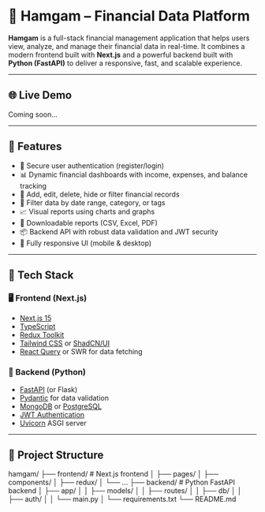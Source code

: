 # 💼 Hamgam – Financial Data Platform

**Hamgam** is a full-stack financial management application that helps users view, analyze, and manage their financial data in real-time. It combines a modern frontend built with **Next.js** and a powerful backend built with **Python (FastAPI)** to deliver a responsive, fast, and scalable experience.

---

## 🌐 Live Demo

Coming soon...

---

## 🚀 Features

- 🔐 Secure user authentication (register/login)
- 📊 Dynamic financial dashboards with income, expenses, and balance tracking
- 💾 Add, edit, delete, hide or filter financial records
- 📆 Filter data by date range, category, or tags
- 📈 Visual reports using charts and graphs
- 📁 Downloadable reports (CSV, Excel, PDF)
- 📦 Backend API with robust data validation and JWT security
- 📱 Fully responsive UI (mobile & desktop)

---

## 🧰 Tech Stack

### 🖥️ Frontend (Next.js)
- [Next.js 15](https://nextjs.org/)
- [TypeScript](https://www.typescriptlang.org/)
- [Redux Toolkit](https://redux-toolkit.js.org/)
- [Tailwind CSS](https://tailwindcss.com/) or [ShadCN/UI](https://ui.shadcn.dev/)
- [React Query](https://tanstack.com/query/) or SWR for data fetching

### 🐍 Backend (Python)
- [FastAPI](https://fastapi.tiangolo.com/) (or Flask)
- [Pydantic](https://pydantic.dev/) for data validation
- [MongoDB](https://www.mongodb.com/) or [PostgreSQL](https://www.postgresql.org/)
- [JWT Authentication](https://jwt.io/)
- [Uvicorn](https://www.uvicorn.org/) ASGI server

---

## 📂 Project Structure

hamgam/
├── frontend/ # Next.js frontend
│ ├── pages/
│ ├── components/
│ ├── redux/
│ └── ...
├── backend/ # Python FastAPI backend
│ ├── app/
│ │ ├── models/
│ │ ├── routes/
│ │ ├── db/
│ │ ├── auth/
│ │ └── main.py
│ └── requirements.txt
└── README.md


